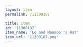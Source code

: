 ```yaml
---
layout: item
permalink: /11300187

title: Item
id: '11300187'
item_name: 'Lo and Moomoo''s Hat'
icon_url: '11300187.png'
---
```

